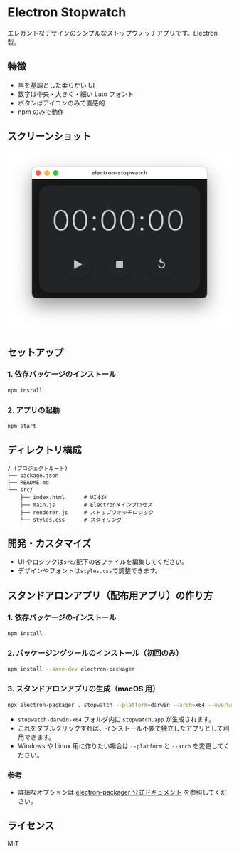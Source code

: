 # Electron Stopwatch

エレガントなデザインのシンプルなストップウォッチアプリです。Electron 製。

## 特徴

- 黒を基調とした柔らかい UI
- 数字は中央・大きく・細い Lato フォント
- ボタンはアイコンのみで直感的
- npm のみで動作

## スクリーンショット

![スクリーンショット](/images/look.png)

## セットアップ

### 1. 依存パッケージのインストール

```sh
npm install
```

### 2. アプリの起動

```sh
npm start
```

## ディレクトリ構成

```
/ (プロジェクトルート)
├── package.json
├── README.md
└── src/
    ├── index.html      # UI本体
    ├── main.js         # Electronメインプロセス
    ├── renderer.js     # ストップウォッチロジック
    └── styles.css      # スタイリング
```

## 開発・カスタマイズ

- UI やロジックは`src/`配下の各ファイルを編集してください。
- デザインやフォントは`styles.css`で調整できます。

## スタンドアロンアプリ（配布用アプリ）の作り方

### 1. 依存パッケージのインストール

```sh
npm install
```

### 2. パッケージングツールのインストール（初回のみ）

```sh
npm install --save-dev electron-packager
```

### 3. スタンドアロンアプリの生成（macOS 用）

```sh
npx electron-packager . stopwatch --platform=darwin --arch=x64 --overwrite
```

- `stopwatch-darwin-x64` フォルダ内に `stopwatch.app` が生成されます。
- これをダブルクリックすれば、インストール不要で独立したアプリとして利用できます。
- Windows や Linux 用に作りたい場合は `--platform` と `--arch` を変更してください。

### 参考

- 詳細なオプションは [electron-packager 公式ドキュメント](https://github.com/electron/electron-packager) を参照してください。

## ライセンス

MIT
